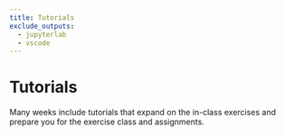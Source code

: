 ```yaml
---
title: Tutorials
exclude_outputs:
  - jupyterlab
  - vscode
---
```


# Tutorials

Many weeks include tutorials that expand on the in-class exercises and prepare you for the exercise class and assignments.